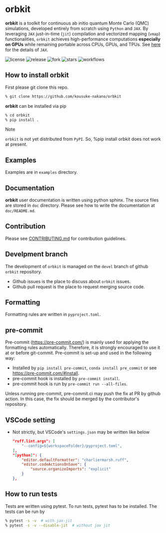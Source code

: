 # orbkit

**orbkit** is a toolkit for continuous ab initio quantum Monte Carlo (QMC) simulations, developed entirely from scratch using `Python` and `JAX`. By leveraging `JAX` just-in-time (`jit`) compilation and vectorized mapping (`vmap`) functionalities, `orbkit` achieves high-performance computations **especially on GPUs** while remaining portable across CPUs, GPUs, and TPUs. See [here](http://jax.readthedocs.io/) for the details of `JAX`.

![license](https://img.shields.io/github/license/kousuke-nakano/orbkit)
![release](https://img.shields.io/github/release/kousuke-nakano/orbkit/all.svg)
![fork](https://img.shields.io/github/forks/kousuke-nakano/orbkit?style=social)
![stars](https://img.shields.io/github/stars/kousuke-nakano/orbkit?style=social)
![workflows](https://github.com/kousuke-nakano/orbkit/actions/workflows/orbkit-run-pytest.yml/badge.svg)

## How to install orbkit

First please git clone this repo.

```bash
% git clone https://github.com/kousuke-nakano/orbkit
```

**orbkit** can be installed via pip

```bash
% cd orbkit
% pip install .
```

> [!NOTE]
> `orbkit` is not yet distributed from `PyPI`. So, %pip install orbkit does not work at present.


## Examples
Examples are in `examples` directory.

## Documentation

**orbkit** user documentation is written using python sphinx. The source files are
stored in `doc` directory. Please see how to write the documentation at
`doc/README.md`.

## Contribution

Please see [CONTRIBUTING.md](CONTRIBUTING.md) for contribution guidelines.

## Develpment branch

The development of `orbkit` is managed on the `devel` branch of github `orbkit` repository.

- Github issues is the place to discuss about  `orbkit` issues.
- Github pull request is the place to request merging source code.

## Formatting

Formatting rules are written in `pyproject.toml`.

## pre-commit

Pre-commit (https://pre-commit.com/) is mainly used for applying the formatting
rules automatically. Therefore, it is strongly encouraged to use it at or before
git-commit. Pre-commit is set-up and used in the following way:

- Installed by `pip install pre-commit`, `conda install pre_commit` or see
  https://pre-commit.com/#install.
- pre-commit hook is installed by `pre-commit install`.
- pre-commit hook is run by `pre-commit run --all-files`.

Unless running pre-commit, pre-commit.ci may push the fix at PR by github
action. In this case, the fix should be merged by the contributor's repository.

## VSCode setting
- Not strictly, but VSCode's `settings.json` may be written like below

  ```json
  "ruff.lint.args": [
      "--config=${workspaceFolder}/pyproject.toml",
  ],
  "[python]": {
      "editor.defaultFormatter": "charliermarsh.ruff",
      "editor.codeActionsOnSave": {
          "source.organizeImports": "explicit"
      }
  },
  ```

## How to run tests

Tests are written using pytest. To run tests, pytest has to be installed.
The tests can be run by

```bash
% pytest -s -v  # with jax-jit
% pytest -s -v --disable-jit  # without jax jit
```
